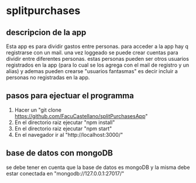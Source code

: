 # splitpurchases
## descripcion de la app
Esta app es para dividir gastos entre personas.
para acceder a la app hay q registrarse con un mail.
una vez loggeado se puede crear cuentas para dividir entre diferentes personas.
estas personas pueden ser otros usuarios registrados en la app (para lo cual se los agrega con el mail de registro y un alias)
y ademas pueden crearse "usuarios fantasmas" es decir incluir a personas no registradas en la app.


## pasos para ejectuar el programma
1. Hacer un "git clone  https://github.com/FacuCastellano/splitPurchasesApp"
2. En el directorio raiz  ejecutar "npm install"
3. En el directorio raiz  ejecutar "npm start"
4. En el navegador ir al "http://localhost:3000/"

## base de datos con mongoDB
se debe tener en cuenta que la base de datos es mongoDB y la misma debe estar conectada en "mongodb://127.0.0.1:27017/"